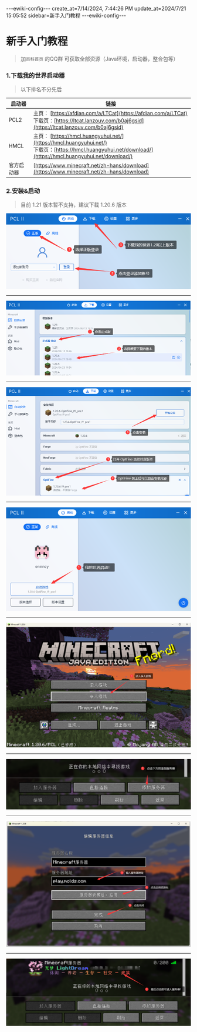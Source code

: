 ---ewiki-config---
create_at=7/14/2024, 7:44:26 PM
update_at=2024/7/21 15:05:52
sidebar=新手入门教程
---ewiki-config---







# **新手入门教程**

> 加`百科首页` 的QQ群 可获取全部资源（Java环境，启动器，整合包等）

### 1.下载我的世界启动器
> 以下排名不分先后

|启动器| 链接| 
|---|---|
|PCL2 | 主页： [https://afdian.com/a/LTCat](https://afdian.com/a/LTCat) <br> 下载页：[https://ltcat.lanzouv.com/b0aj6gsid](https://ltcat.lanzouv.com/b0aj6gsid) | 
|HMCL | 主页： [https://hmcl.huangyuhui.net/](https://hmcl.huangyuhui.net/) <br> 下载页：[https://hmcl.huangyuhui.net/download/](https://hmcl.huangyuhui.net/download/) | 
|官方启动器| [https://www.minecraft.net/zh-hans/download](https://www.minecraft.net/zh-hans/download) |

### 2.安装&启动
 
> 目前 1.21 版本暂不支持，建议下载 1.20.6 版本


![img](./assets/guide/login.png)

---

![img](./assets/guide/download_1.png)

---

![img](./assets/guide/download_2.png)

---

![img](./assets/guide/star_1.png)

---

![img](./assets/guide/star_2.png)

---

![img](./assets/guide/star_3.png)

---

![img](./assets/guide/input.png)

---

![img](./assets/guide/enrty.png)  